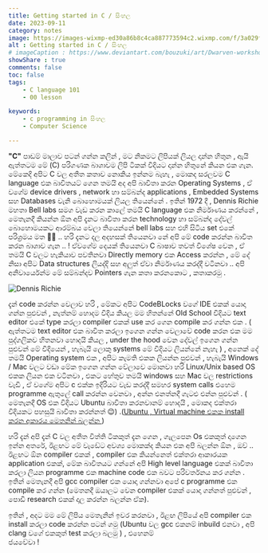```yaml
---
title: Getting started in C / සිංහල
date: 2023-09-11 
category: notes
image: https://images-wixmp-ed30a86b8c4ca887773594c2.wixmp.com/f/3a029f5b-07fb-4df6-a114-9ecf9f56f66c/dg8i3u5-e90bc730-f6eb-4ae8-b63f-73c05dda544b.jpg/v1/fill/w_1194,h_669,q_70,strp/dwarven_workshop_by_bouzuki_dg8i3u5-pre.jpg?token=eyJ0eXAiOiJKV1QiLCJhbGciOiJIUzI1NiJ9.eyJzdWIiOiJ1cm46YXBwOjdlMGQxODg5ODIyNjQzNzNhNWYwZDQxNWVhMGQyNmUwIiwiaXNzIjoidXJuOmFwcDo3ZTBkMTg4OTgyMjY0MzczYTVmMGQ0MTVlYTBkMjZlMCIsIm9iaiI6W1t7ImhlaWdodCI6Ijw9NzE4IiwicGF0aCI6IlwvZlwvM2EwMjlmNWItMDdmYi00ZGY2LWExMTQtOWVjZjlmNTZmNjZjXC9kZzhpM3U1LWU5MGJjNzMwLWY2ZWItNGFlOC1iNjNmLTczYzA1ZGRhNTQ0Yi5qcGciLCJ3aWR0aCI6Ijw9MTI4MCJ9XV0sImF1ZCI6WyJ1cm46c2VydmljZTppbWFnZS5vcGVyYXRpb25zIl19.Z5b9zTsoQJIu0NKLtMFV_tQxupoukn1AlU0CfngvXJQ
alt : Getting started in C / සිංහල
# imageCaption : https://www.deviantart.com/bouzuki/art/Dwarven-workshop-981740525
showShare : true
comments: false
toc: false
tags:
    - C language 101 
    - 00 lesson

keywords:
    - c programming in සිංහල   
    - Computer Science 

---
```


**"C"** පාඩම් මාලාව පටන් ගන්න කලින් , මට නිකමට ලිපියක් ලියල  දාන්න හිතුන , ඇයි ඇත්තටම මේ (C) පරිගණක බාශාවම  ලිපි ටිකක් විදියට දාන්න හිතුනේ කියන එක ගැන. මේකෙදි අපිට C වල අතීත කතාව නොකිය ඉන්නම බැහැ , මොකද සරලවම C language එක බාවිතයට් ගෙන  තමයි අද අපි බාවිතා කරන Operating Systems , ඒ වගේම device drivers , network හා සම්බන්ද applications , Embedded Systems සහ Databases වැනි බොහොමයක් ලියල තියෙන්නේ .
ඉතින් 1972 දී , Dennis Richie මහතා  Bell labs සමග වැඩ කරන කාලේ තමයි C language එක නිර්මාණය කරන්නේ , මෙතැනදී කියන්න ඕන අපි දැනට බාවිතා  කරන technology හා  සම්බන්ද    දේවල් බොහොමයකට ආරම්බය  වෙලා  තියෙන්නේ bell labs සහ එහි සිටිය set එකේ පරිශ්‍රමය මත 🧙‍♂️ .. හරි දැනට දල අදහසක් තියෙනවා  නේ අපි මේ code කරන්න බාවිත කරන බාශාව ගැන .. ! 
ඒවගේම දෙයක් තියෙනවා  C බාෂාව තවත් විශේෂ වෙන , ඒ තමයි C වලට හැකියාව පවතිනවා  Directly memory එක Access කරන්න , මේ දේ නිසා  අපිට Data structures ලියද්දි සහ අලුත් ඒවා  නිර්මාණය කරද්දී වටිනවා  .. අපි අනිවාර්යෙන්ම මේ සම්බන්දව Pointers ගැන කතා  කරනකොට , කතාකරමු .

![Dennis Richie](http://2.bp.blogspot.com/-9b8ZD8nw9cE/UZfxNrVi09I/AAAAAAAABlc/KEOcnLhPbpQ/s1600/DennisRichie.jpg "Dennis Richie")

දැන් code කරන්න වෙලාව හරි , මේකට අපිට CodeBLocks වගේ IDE එකක් යොදා  ගන්න පුළුවන් , නැත්නම් හොදම විදිය කියල මම හිතන්නේ Old School විදියට text editor එකේ type කරලා  compiler එකක් use කර ගෙන compile කර ගන්න එක . ( ඇත්තටම text editor එක බාවිත කරලා  ඉගෙන ගන්න වෙලාවේ code කරන එක මම පුද්ගලිකව හිතනවා හොදයි කියල , under the hood වෙන දේවල් ඉගෙන ගන්න පුළුවන් මේ විදියෙන් , හැබැයි ලොකු systems මේ විදියට ලියන්නේ නැහැ  ) , අනෙක් දේ තමයි Operating system එක , අපිට කැමති එකක ලියන්න පුළුවන් , හැබැයි Windows / Mac වලට වඩා  මේක ඉගෙන ගන්න වේලාවෙ මොනවා  හරි Linux/Unix based OS එකක ලියන එක වටිනවා  , එකට හේතුව තමයි windows සහ Mac වල restrictions වැඩි , ඒ වගේම අපිට c එක්ක ඉදිරියට වැඩ කරද්දී සමහර system calls එහෙම programme ඇතුලේ call කරන්න වෙනවා , අන්න එනත්නදී ගැටළු එන්න පුළුවන් . ( මෙතැනදී OS එක විදියට Ubuntu බාවිතා  කරනවානම් හොදයි , මොකද එක්තරා  විදියකට පහසුයි බාවිතා  කරන්නත් 😉) .([Ubuntu , Virtual machine එකක install කරන අකාරය මෙතනින් බලන්න ](https://www.youtube.com/results?search_query=how+to+install+ubuntu+on+virtualbox))

හරි දැන් අපි දැන් C වල අතීත විත්ති ටිකකුත් දැන ගෙන , ගැලපෙන Os එකකුත් දාගෙන ඉන්න අතරේ, ඊළඟට මේ වැඩේට අවශ්‍ය මොකක්ද කියන එක අපි බලන්න ඕන , ඔව් .. ඊළඟට ඕන compiler එකක් , compiler එක කියන්නෙත් එක්තරා  ආකාරයක application එකක්, මේක බාවිතයට ගන්නේ අපි High level language එකක් බාවිතා  කරලා  ලියන programme එක machine code එක බවට පරිවර්තනය කර ගන්න .  ඉතින් මෙතැනදී අපි gcc compiler එක යොදා  ගන්නවා  අපේ c programme එක compile කර ගන්න (මෙතනදී ඔයාලට වෙන compiler එකක් යොදා  ගන්නත් පුළුවන් , පොඩි research එකක්  දාල කරන්න බලන්න ඒක).

ඉතින් , අදට මම මේ ලිපිය මෙතැනින් ඉවර කරනවා  , ඊළඟ ලිපියේ අපි compiler එක install කරලා  code කරන්න පටන් ගමු (Ubuntu වල gcc එකනම් inbuild එනවා  , අපි clang වගේ එකකුත් test කරලා  බලමු ) , එහෙනම්  
ජයවේවා !